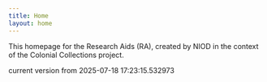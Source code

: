 ```yaml
---
title: Home
layout: home
---
```


This homepage for the Research Aids (RA), created by NIOD in the context of the Colonial Collections project. 


current version from 2025-07-18 17:23:15.532973